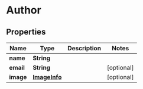 

# Author

## Properties

Name | Type | Description | Notes
------------ | ------------- | ------------- | -------------
**name** | **String** |  | 
**email** | **String** |  |  [optional]
**image** | [**ImageInfo**](ImageInfo.md) |  |  [optional]




